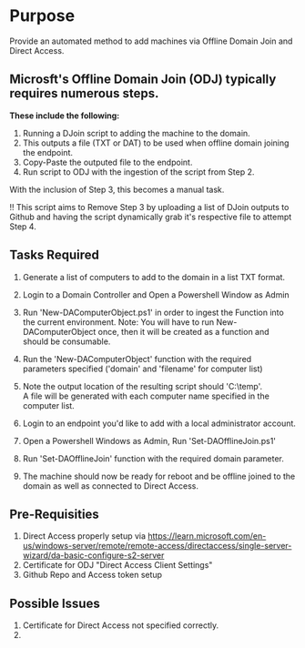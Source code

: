 # Purpose
Provide an automated method to add machines via Offline Domain Join and Direct Access.

## Microsft's Offline Domain Join (ODJ) typically requires numerous steps.
**These include the following:**
1.  Running a DJoin script to adding the machine to the domain.
2.  This outputs a file (TXT or DAT) to be used when offline domain joining the endpoint.
3.  Copy-Paste the outputed file to the endpoint.
4.  Run script to ODJ with the ingestion of the script from Step 2.

With the inclusion of Step 3, this becomes a manual task.  

!! This script aims to Remove Step 3 by uploading a list of DJoin outputs to Github and having the script dynamically grab 
it's respective file to attempt Step 4.

## Tasks Required
1.  Generate a list of computers to add to the domain in a list TXT format. 
2.  Login to a Domain Controller and Open a Powershell Window as Admin
3.  Run 'New-DAComputerObject.ps1' in order to ingest the Function into the current environment.
    Note: You will have to run New-DAComputerObject once, then it will be created as a function and should be consumable.
4.  Run the 'New-DAComputerObject' function with the required parameters specified ('domain' and 'filename' for computer list)
5.  Note the output location of the resulting script should 'C:\temp\'.  
    A file will be generated with each computer name specified in the computer list.

6.  Login to an endpoint you'd like to add with a local administrator account.
7.  Open a Powershell Windows as Admin, Run 'Set-DAOfflineJoin.ps1'
8.  Run 'Set-DAOfflineJoin' function with the required domain parameter.
9.  The machine should now be ready for reboot and be offline joined to the domain as well as connected to Direct Access.


## Pre-Requisities
1.  Direct Access properly setup via https://learn.microsoft.com/en-us/windows-server/remote/remote-access/directaccess/single-server-wizard/da-basic-configure-s2-server
2.  Certificate for ODJ "Direct Access Client Settings"
3.  Github Repo and Access token setup


## Possible Issues
1.  Certificate for Direct Access not specified correctly.
2.  
